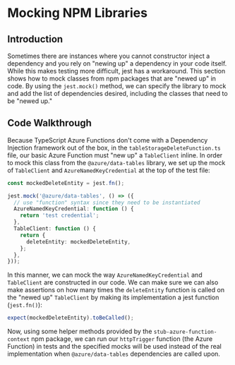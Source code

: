 # Mocking NPM Libraries

## Introduction

Sometimes there are instances where you cannot constructor inject a dependency and you rely on "newing up" a dependency in your code itself.
While this makes testing more difficult, jest has a workaround.
This section shows how to mock classes from npm packages that are "newed up" in code.
By using the `jest.mock()` method, we can specify the library to mock and add the list of dependencies desired, including the classes that need to be "newed up."

## Code Walkthrough

Because TypeScript Azure Functions don't come with a Dependency Injection framework out of the box, in the `tableStorageDeleteFunction.ts` file, our basic Azure Function must "new up" a `TableClient` inline.
In order to mock this class from the `@azure/data-tables` library, we set up the mock of `TableClient`
and `AzureNamedKeyCredential` at the top of the test file:

```ts
const mockedDeleteEntity = jest.fn();

jest.mock('@azure/data-tables', () => ({
  // use "function" syntax since they need to be instantiated
  AzureNamedKeyCredential: function () {
    return 'test credential';
  },
  TableClient: function () {
    return {
      deleteEntity: mockedDeleteEntity,
    };
  },
}));
```

In this manner, we can mock the way `AzureNamedKeyCredential` and `TableClient` are constructed in our code.
We can make sure we can also make assertions on how many times the `deleteEntity` function is called on the "newed up" `TableClient` by making its implementation a jest function (`jest.fn()`):

```ts
expect(mockedDeleteEntity).toBeCalled();
```

Now, using some helper methods provided by the `stub-azure-function-context` npm package, we can run our `httpTrigger` function (the Azure Function) in tests and the specified mocks will be used instead of the real implementation when `@azure/data-tables` dependencies are called upon.
